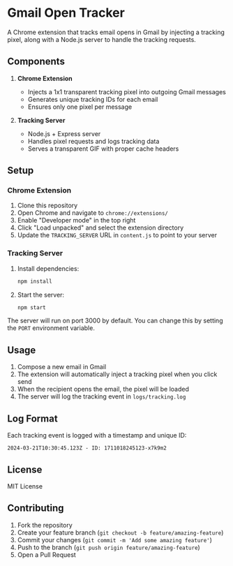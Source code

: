 # Gmail Open Tracker

A Chrome extension that tracks email opens in Gmail by injecting a tracking pixel, along with a Node.js server to handle the tracking requests.

## Components

1. **Chrome Extension**
   - Injects a 1x1 transparent tracking pixel into outgoing Gmail messages
   - Generates unique tracking IDs for each email
   - Ensures only one pixel per message

2. **Tracking Server**
   - Node.js + Express server
   - Handles pixel requests and logs tracking data
   - Serves a transparent GIF with proper cache headers

## Setup

### Chrome Extension

1. Clone this repository
2. Open Chrome and navigate to `chrome://extensions/`
3. Enable "Developer mode" in the top right
4. Click "Load unpacked" and select the extension directory
5. Update the `TRACKING_SERVER` URL in `content.js` to point to your server

### Tracking Server

1. Install dependencies:
   ```bash
   npm install
   ```

2. Start the server:
   ```bash
   npm start
   ```

The server will run on port 3000 by default. You can change this by setting the `PORT` environment variable.

## Usage

1. Compose a new email in Gmail
2. The extension will automatically inject a tracking pixel when you click send
3. When the recipient opens the email, the pixel will be loaded
4. The server will log the tracking event in `logs/tracking.log`

## Log Format

Each tracking event is logged with a timestamp and unique ID:
```
2024-03-21T10:30:45.123Z - ID: 1711018245123-x7k9m2
```

## License

MIT License

## Contributing

1. Fork the repository
2. Create your feature branch (`git checkout -b feature/amazing-feature`)
3. Commit your changes (`git commit -m 'Add some amazing feature'`)
4. Push to the branch (`git push origin feature/amazing-feature`)
5. Open a Pull Request 